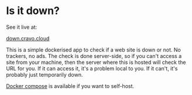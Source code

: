 # Is it down?

See it live at:

[down.cravo.cloud](https://down.cravo.cloud)


This is a simple dockerised app to check if a web site is down or not.  No trackers, no ads.  The check is done server-side, so if you can't access a site from your machine, then the server where this is hosted will check the URL for you.  If it can access it, it's a problem local to you.  If it can't, it's probably just temporarily down.


[Docker compose](docker-compose.yml) is available if you want to self-host.


